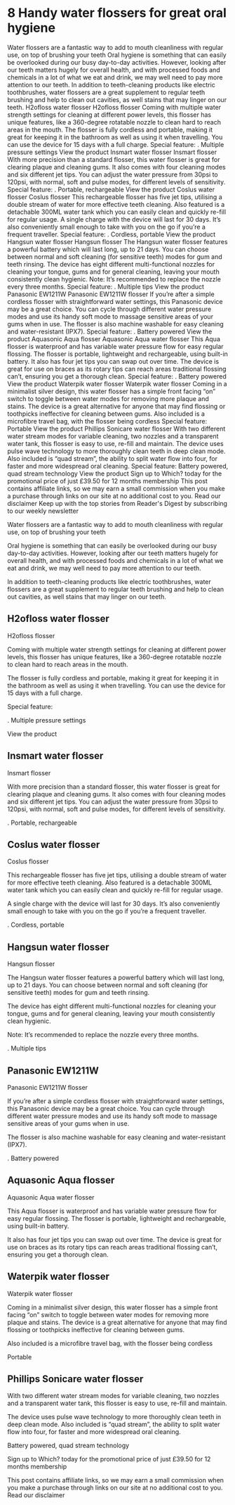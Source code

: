 # 8 Handy water flossers for great oral hygiene

Water flossers are a fantastic way to add to mouth cleanliness with regular use, on top of brushing your teeth Oral hygiene is something that can easily be overlooked during our busy day-to-day activities. However, looking after our teeth matters hugely for overall health, and with processed foods and chemicals in a lot of what we eat and drink, we may well need to pay more attention to our teeth. In addition to teeth-cleaning products like electric toothbrushes, water flossers are a great supplement to regular teeth brushing and help to clean out cavities, as well stains that may linger on our teeth. H2ofloss water flosser H2ofloss flosser Coming with multiple water strength settings for cleaning at different power levels, this flosser has unique features, like a 360-degree rotatable nozzle to clean hard to reach areas in the mouth. The flosser is fully cordless and portable, making it great for keeping it in the bathroom as well as using it when travelling. You can use the device for 15 days with a full charge. Special feature: . Multiple pressure settings View the product Insmart water flosser Insmart flosser With more precision than a standard flosser, this water flosser is great for clearing plaque and cleaning gums. It also comes with four cleaning modes and six different jet tips. You can adjust the water pressure from 30psi to 120psi, with normal, soft and pulse modes, for different levels of sensitivity. Special feature: . Portable, rechargeable View the product Coslus water flosser Coslus flosser This rechargeable flosser has five jet tips, utilising a double stream of water for more effective teeth cleaning. Also featured is a detachable 300ML water tank which you can easily clean and quickly re-fill for regular usage. A single charge with the device will last for 30 days. It’s also conveniently small enough to take with you on the go if you’re a frequent traveller. Special feature: . Cordless, portable View the product Hangsun water flosser Hangsun flosser The Hangsun water flosser features a powerful battery which will last long, up to 21 days. You can choose between normal and soft cleaning (for sensitive teeth) modes for gum and teeth rinsing. The device has eight different multi-functional nozzles for cleaning your tongue, gums and for general cleaning, leaving your mouth consistently clean hygienic. Note: It’s recommended to replace the nozzle every three months. Special feature: . Multiple tips View the product Panasonic EW1211W Panasonic EW1211W flosser If you’re after a simple cordless flosser with straightforward water settings, this Panasonic device may be a great choice. You can cycle through different water pressure modes and use its handy soft mode to massage sensitive areas of your gums when in use. The flosser is also machine washable for easy cleaning and water-resistant (IPX7). Special feature: . Battery powered View the product Aquasonic Aqua flosser Aquasonic Aqua water flosser This Aqua flosser is waterproof and has variable water pressure flow for easy regular flossing. The flosser is portable, lightweight and rechargeable, using built-in battery. It also has four jet tips you can swap out over time. The device is great for use on braces as its rotary tips can reach areas traditional flossing can’t, ensuring you get a thorough clean. Special feature: . Battery powered View the product Waterpik water flosser Waterpik water flosser Coming in a minimalist silver design, this water flosser has a simple front facing “on” switch to toggle between water modes for removing more plaque and stains. The device is a great alternative for anyone that may find flossing or toothpicks ineffective for cleaning between gums. Also included is a microfibre travel bag, with the flosser being cordless Special feature: Portable View the product Phillips Sonicare water flosser With two different water stream modes for variable cleaning, two nozzles and a transparent water tank, this flosser is easy to use, re-fill and maintain. The device uses pulse wave technology to more thoroughly clean teeth in deep clean mode. Also included is “quad stream”, the ability to split water flow into four, for faster and more widespread oral cleaning. Special feature: Battery powered, quad stream technology View the product Sign up to Which? today for the promotional price of just £39.50 for 12 months membership This post contains affiliate links, so we may earn a small commission when you make a purchase through links on our site at no additional cost to you. Read our disclaimer Keep up with the top stories from Reader's Digest by subscribing to our weekly newsletter

Water flossers are a fantastic way to add to mouth cleanliness with regular use, on top of brushing your teeth

Oral hygiene is something that can easily be overlooked during our busy day-to-day activities. However, looking after our teeth matters hugely for overall health, and with processed foods and chemicals in a lot of what we eat and drink, we may well need to pay more attention to our teeth.

In addition to teeth-cleaning products like electric toothbrushes, water flossers are a great supplement to regular teeth brushing and help to clean out cavities, as well stains that may linger on our teeth.

## H2ofloss water flosser

H2ofloss flosser

Coming with multiple water strength settings for cleaning at different power levels, this flosser has unique features, like a 360-degree rotatable nozzle to clean hard to reach areas in the mouth.

The flosser is fully cordless and portable, making it great for keeping it in the bathroom as well as using it when travelling. You can use the device for 15 days with a full charge.

Special feature:

. Multiple pressure settings

View the product

## Insmart water flosser

Insmart flosser

With more precision than a standard flosser, this water flosser is great for clearing plaque and cleaning gums. It also comes with four cleaning modes and six different jet tips. You can adjust the water pressure from 30psi to 120psi, with normal, soft and pulse modes, for different levels of sensitivity.

. Portable, rechargeable

## Coslus water flosser

Coslus flosser

This rechargeable flosser has five jet tips, utilising a double stream of water for more effective teeth cleaning. Also featured is a detachable 300ML water tank which you can easily clean and quickly re-fill for regular usage.

A single charge with the device will last for 30 days. It’s also conveniently small enough to take with you on the go if you’re a frequent traveller.

. Cordless, portable

## Hangsun water flosser

Hangsun flosser

The Hangsun water flosser features a powerful battery which will last long, up to 21 days. You can choose between normal and soft cleaning (for sensitive teeth) modes for gum and teeth rinsing.

The device has eight different multi-functional nozzles for cleaning your tongue, gums and for general cleaning, leaving your mouth consistently clean hygienic.

Note: It’s recommended to replace the nozzle every three months.

. Multiple tips

## Panasonic EW1211W

Panasonic EW1211W flosser

If you’re after a simple cordless flosser with straightforward water settings, this Panasonic device may be a great choice. You can cycle through different water pressure modes and use its handy soft mode to massage sensitive areas of your gums when in use.

The flosser is also machine washable for easy cleaning and water-resistant (IPX7).

. Battery powered

## Aquasonic Aqua flosser

Aquasonic Aqua water flosser

This Aqua flosser is waterproof and has variable water pressure flow for easy regular flossing. The flosser is portable, lightweight and rechargeable, using built-in battery.

It also has four jet tips you can swap out over time. The device is great for use on braces as its rotary tips can reach areas traditional flossing can’t, ensuring you get a thorough clean.

## Waterpik water flosser

Waterpik water flosser

Coming in a minimalist silver design, this water flosser has a simple front facing “on” switch to toggle between water modes for removing more plaque and stains. The device is a great alternative for anyone that may find flossing or toothpicks ineffective for cleaning between gums.

Also included is a microfibre travel bag, with the flosser being cordless

Portable

## Phillips Sonicare water flosser

With two different water stream modes for variable cleaning, two nozzles and a transparent water tank, this flosser is easy to use, re-fill and maintain.

The device uses pulse wave technology to more thoroughly clean teeth in deep clean mode. Also included is “quad stream”, the ability to split water flow into four, for faster and more widespread oral cleaning.

Battery powered, quad stream technology

Sign up to Which? today for the promotional price of just £39.50 for 12 months membership

This post contains affiliate links, so we may earn a small commission when you make a purchase through links on our site at no additional cost to you. Read our disclaimer

